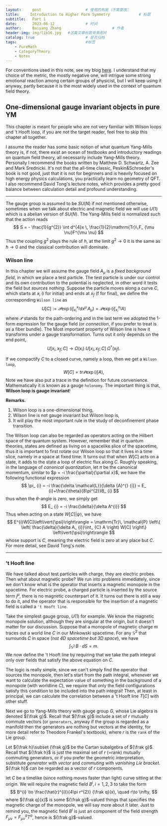 ```yaml
---
layout:     post   				    # 使用的布局（不需要改）
title:     Introduction to Higher Form Symmetry 			# 标题 
subtitle:   Part 1
date:       2023-06-12 				# 时间
author:     Baiyang Zhang 						# 作者
header-img: img/lib16.jpg 	#这篇文章标题背景图片
catalog: true 						# 是否归档
tags:								#标签
    - PureMath
    - CategoryTheory
    - Notes
---
```


For conventions used in this note, see my blog [here](http://www.mathlimbo.net/2022/07/17/Conventions-and-Formula/). I understand that my choice of the metric, the mostly negative one, will intrigue some strong emotional reaction among certain groups of physicist, but I will keep using it anyway, partly because it is the most widely used in the context of quantum field theory. 

## One-dimensional gauge invariant objects in pure YM

This chapter is meant for people who are not very familiar with Wilson loops and 't Hooft loop, if you are not the target reader, feel free to skip this chapter all together. 

I assume the reader has some basic notion of what quantum Yang-Mills theory is, if not, there exist an ocean of textbooks and introductory readings on quantum field theory, all necessarily include Yang-Mills theory. Personally I recommend the books written by Matthew D. Schwartz, A. Zee and Mark Srednicki. It's not that the all-time classic, Peskin&Schroeder's book is not good, just that it is not for beginners and is heavily focused on high energy physics calculations, you practically learn no geometry of QFT. I also recommend David Tong's lecture notes, which provides a pretty good balance between calculation detail and profound understanding.

- - -

The gauge group is assumed to be $SU(N)$ if not mentioned otherwise, sometimes when we talk about electric and magnetic field we will use $U(1)$ which is a abelian version of $SU(N)$. The Yang-Mills field is normalized such that the action reads
$$
S = - \frac{1}{g^{2}} \int d^{4}x \, \frac{1}{2}\mathrm{Tr}\,F_ {\mu \nu}F^{\mu \nu}
$$
Thus the coupling $g^{2}$ plays the rule of $\hbar$, at the limit $g^{2}\to 0$ it is the same as $\hbar\to 0$ and the classical contribution will dominate. 

### Wilson line

In this chapter we will assume the gauge field $A_ {\mu}$ is a *fixed background field*, in which we place a test particle. The test particle is under our control and its own contribution to the potential is neglected, in other word it tests the field but *sources nothing*. Suppose the particle moves along a curve $C$, which starts at $x_ {i}$ (i for initial) and ends at $x_ {f}$ (f for final), we define the corresponding `Wilson line` as 
$$
U[C] := \mathcal{P} \exp\left( i \int_{x_ {i}}^{x_ {f}} dx^{\mu} \, A_ {\mu}  \right) = \mathcal{P}\exp\left( i\int_{x_ {i}}^{x_ {f}} A \right)
$$
where $\mathcal{P}$ stands for the path-ordering and in the last term we adopted the 1-form expression for the gauge field (or *connection*, if you prefer to treat is as a fiber bundle). The Most important property of Wilson line is how it transforms under a gauge transformation. Turns out it only depends on the end point,
$$
U[x_ {i},x_ {f};C]\to \Omega(x_ {i})\; U[x_ {i},x_ {f};C] \; \Omega ^{\dagger}(x_ {f}).
$$

If we compactify $C$ to a closed curve, namely a loop, then we get a `Wilson loop`,
$$
W[C] = tr \mathcal{P} \exp\left( i \int A   \right),
$$
Note we have also put a trace in the definition for future convenience. Mathematically it is known as a gauge `holonomy`. The important thing is that, **Wilson loop is gauge invariant**! 

**Remarks.** 

1. Wilson loop is a one-dimensional thing,
2. Wilson line is not gauge invariant but Wilson loop is,
3. It will play the most important rule in the study of deconfinement phase transition.

The Wilson loop can also be regarded as operators acting on the Hilbert space of the quantum system. However, remember that in quantum theories, states are defined as living on a spacelike slice of the spacetime, thus it is important to first rotate our Wilson loop so that it lives in a time slice, namely in a space at fixed time. It turns out that when $W[C]$ acts on a state, it adds to the state a loop of electric flux along $C$. Roughly speaking, in the language of *canonical quantization*, let $\pi$ be the canonical momentum, similar to $p = -i \frac{\partial}{\partial x}$, we have the following functional expression
$$
\pi_ {i} = -i \frac{\delta \mathcal{L}}{\delta  {A}^{} {i}} = E_ {i}+\frac{\theta}{8\pi^{2}}B_ {i}
$$
thus when the $\theta$-angle is zero, we simply get 
$$
E_ {i} = -i \frac{\delta}{\delta A^{i}}
$$
Thus when acting on a state $W[C]\left\lvert{\psi}\right\rangle$, we have 
$$
E^{i}W[C]\left\lvert{\psi}\right\rangle  = \mathrm{Tr}\, \mathcal{P} \left\{ \left( \frac{\delta}{\delta A_ {i}}\int_ {C} A  \right) W[C] \right\} \left\lvert{\psi}\right\rangle 
$$
whose support is $C$, meaning the electric field is zero at any place but $C$. For more detail, see David Tong's note.

- - -

### 't Hooft line

We have talked about test particles with charge, they are electric probes. Then what about magnetic probe? We run into problems immediately, since we don't know what is the operator that inserts a magnetic monopole in the spacetime. For electric probe, a charged particle is inserted by the source term $j^{\mu}$, there is no magnetic counterpart of it. It turns out there is still a way to do it, and the operator that is responsible for the insertion of a magnetic field is called a `'t Hooft line`. 

Take the simplest gauge group, $U(1)$ for example. We know the magnetic monopole solution, although they are singular at the origin, but it doesn't matter for our discussion. Suppose that a monopole of magnetic charge $m$ traces out a world line $C$ in our Minkowski spacetime. For any $\mathbb{S}^{2}$ that surrounds $C$ in space (*not 4D spacetime but 3D space*), we have
$$
\int _ {\mathbb{S}^{2}} \, B\cdot dS =m.\tag{1}
$$
We now define the 't Hooft line by requiring that we take the path integral only over fields that satisfy the above equation on $C$. 

The logic is really simple, since we can't simply find the operator that sources the monopole, then let's start from the path integral, whenever we want to calculate the expectation value of something in the background of a monopole (with worldline $C$), we require that only the field configurations satisfy this condition to be included into the path integral! Then, at least in principal, we can calculate the correlation between a 't Hooft line $T[C]$ with other stuff.

Next we go to Yang-Mills theory with gauge group $G$, whose Lie algebra is denoted ${\frak g}$. Recall that ${\frak g}$ include a set of $r$ mutually commute vectors (or `generators`, anyway if the group is regarded as a manifold then the generators are nothing but vectors at the identity, for more detail refer to Theodore Frankel's textbook), where $r$ is the `rank` of the Lie group. 

Let ${\frak h}\subset {\frak g}$  be the Cartan subalgebra of ${\frak g}$. Recall that ${\frak h}$ is just the maximal set of $r$ (=rank) mutually commuting generators, or if you prefer the geometric interpretation, substitute *generator* with *vector* and *commuting* with *vanishing Lie bracket*. ${\frak h}$ can be regarded as a vector of $r$ components. 

let $C$ be a timelike (since nothing moves faster than light) curve sitting at the origin. We will require the magnetic field $B^{i}, i=1,2,3$ to take the form 
$$
B^{i} \to \frac{\hat{r}^{i}}{4\pi r^{2}} {\frak q}(x), \quad  r\to \infty,
$$
where ${\frak q}(x)$ is some ${\frak g}$-valued things that specifies the magnetic charge of the monopole, we will say more about it later. Just to remind you, the magnetic field $B^{i}$ is just an component of the field strength $F_ {\mu \nu} = F_ {\mu \nu}^{a} T^{a}$, hence is ${\frak g}$-valued. 